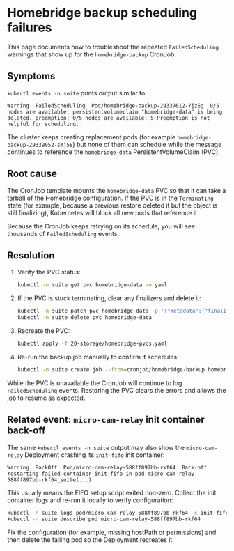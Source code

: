 # Homebridge backup scheduling failures

This page documents how to troubleshoot the repeated `FailedScheduling` warnings that show up for the `homebridge-backup` CronJob.

## Symptoms

`kubectl events -n suite` prints output similar to:

```
Warning  FailedScheduling  Pod/homebridge-backup-29337612-7jz5g  0/5 nodes are available: persistentvolumeclaim "homebridge-data" is being deleted. preemption: 0/5 nodes are available: 5 Preemption is not helpful for scheduling.
```

The cluster keeps creating replacement pods (for example `homebridge-backup-29339052-smj58`) but none of them can schedule while the message continues to reference the `homebridge-data` PersistentVolumeClaim (PVC).

## Root cause

The CronJob template mounts the `homebridge-data` PVC so that it can take a tarball of the Homebridge configuration. If the PVC is in the `Terminating` state (for example, because a previous restore deleted it but the object is still finalizing), Kubernetes will block all new pods that reference it.

Because the CronJob keeps retrying on its schedule, you will see thousands of `FailedScheduling` events.

## Resolution

1. Verify the PVC status:
   ```bash
   kubectl -n suite get pvc homebridge-data -o yaml
   ```
2. If the PVC is stuck terminating, clear any finalizers and delete it:
   ```bash
   kubectl -n suite patch pvc homebridge-data -p '{"metadata":{"finalizers":null}}' --type=merge
   kubectl -n suite delete pvc homebridge-data
   ```
3. Recreate the PVC:
   ```bash
   kubectl apply -f 20-storage/homebridge-pvcs.yaml
   ```
4. Re-run the backup job manually to confirm it schedules:
   ```bash
   kubectl -n suite create job --from=cronjob/homebridge-backup homebridge-backup-now
   ```

While the PVC is unavailable the CronJob will continue to log `FailedScheduling` events. Restoring the PVC clears the errors and allows the job to resume as expected.

## Related event: `micro-cam-relay` init container back-off

The same `kubectl events -n suite` output may also show the `micro-cam-relay` Deployment crashing its `init-fifo` init container:

```
Warning  BackOff  Pod/micro-cam-relay-588ff897bb-rkf64  Back-off restarting failed container init-fifo in pod micro-cam-relay-588ff897bb-rkf64_suite(...)
```

This usually means the FIFO setup script exited non-zero. Collect the init container logs and re-run it locally to verify configuration:

```bash
kubectl -n suite logs pod/micro-cam-relay-588ff897bb-rkf64 -c init-fifo
kubectl -n suite describe pod micro-cam-relay-588ff897bb-rkf64
```

Fix the configuration (for example, missing hostPath or permissions) and then delete the failing pod so the Deployment recreates it.
